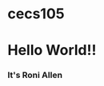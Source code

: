 # cecs105
 <!DOCTYPE html> <html lang="en"> <head> <title>CECS105 Spring 2021</title> </head> <body> <h1>Hello World!! </h1> <h3> It's Roni Allen </h3> </body> </html>
